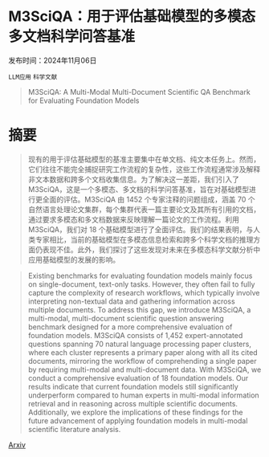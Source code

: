 # M3SciQA：用于评估基础模型的多模态多文档科学问答基准

发布时间：2024年11月06日

`LLM应用` `科学文献`

> M3SciQA: A Multi-Modal Multi-Document Scientific QA Benchmark for Evaluating Foundation Models

# 摘要

> 现有的用于评估基础模型的基准主要集中在单文档、纯文本任务上。然而，它们往往不能完全捕捉研究工作流程的复杂性，这些工作流程通常涉及解释非文本数据和跨多个文档收集信息。为了解决这一差距，我们引入了 M3SciQA，这是一个多模态、多文档的科学问答基准，旨在对基础模型进行更全面的评估。M3SciQA 由 1452 个专家注释的问题组成，涵盖 70 个自然语言处理论文集群，每个集群代表一篇主要论文及其所有引用的文档，通过要求多模态和多文档数据来反映理解一篇论文的工作流程。利用 M3SciQA，我们对 18 个基础模型进行了全面评估。我们的结果表明，与人类专家相比，当前的基础模型在多模态信息检索和跨多个科学文档的推理方面仍表现不佳。此外，我们探讨了这些发现对未来在多模态科学文献分析中应用基础模型的发展的影响。

> Existing benchmarks for evaluating foundation models mainly focus on single-document, text-only tasks. However, they often fail to fully capture the complexity of research workflows, which typically involve interpreting non-textual data and gathering information across multiple documents. To address this gap, we introduce M3SciQA, a multi-modal, multi-document scientific question answering benchmark designed for a more comprehensive evaluation of foundation models. M3SciQA consists of 1,452 expert-annotated questions spanning 70 natural language processing paper clusters, where each cluster represents a primary paper along with all its cited documents, mirroring the workflow of comprehending a single paper by requiring multi-modal and multi-document data. With M3SciQA, we conduct a comprehensive evaluation of 18 foundation models. Our results indicate that current foundation models still significantly underperform compared to human experts in multi-modal information retrieval and in reasoning across multiple scientific documents. Additionally, we explore the implications of these findings for the future advancement of applying foundation models in multi-modal scientific literature analysis.

[Arxiv](https://arxiv.org/abs/2411.04075)